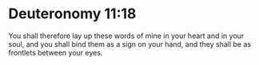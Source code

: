 # Deuteronomy 11:18

You shall therefore lay up these words of mine in your heart and in your soul, and you shall bind them as a sign on your hand, and they shall be as frontlets between your eyes.
